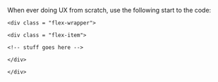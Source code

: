 When ever doing UX from scratch, use the following start to the code:

<style>
    
    .flex-wrapper {
    
    display: flex;
    
    flex-wrap: wrap;
    
    justify-content: space-between; 
    
    align-items: center;
    }
    
    .flex-item {
    
    width: 32%;
    
    height: auto;
    
    }
    
    
    @media screen and (max-width:980px){width: 50%;height: auto;}
    
    @media screen and (max-width:767px){width: 100%;height: auto;}
    
    
</style>

    <div class = "flex-wrapper">

    <div class = "flex-item">

    <!-- stuff goes here -->

    </div>

    </div>
